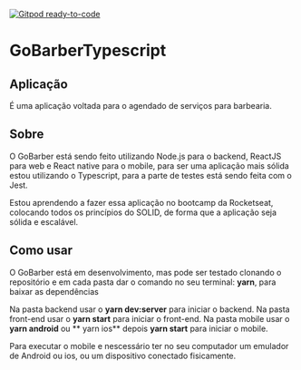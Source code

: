 [![Gitpod ready-to-code](https://img.shields.io/badge/Gitpod-ready--to--code-blue?logo=gitpod)](https://gitpod.io/#https://github.com/GBShadow/newGoBarberTypescript)

# GoBarberTypescript

## Aplicação

É uma aplicação voltada para o agendado de serviços para barbearia.

## Sobre

O GoBarber está sendo feito utilizando Node.js para o backend, ReactJS para web e 
React native para o mobile, para ser uma aplicação mais sólida estou utilizando o 
Typescript, para a parte de testes está sendo feita com o Jest.

Estou aprendendo a fazer essa aplicação no bootcamp da Rocketseat, colocando todos
os princípios do SOLID, de forma que a aplicação seja sólida e escalável.

## Como usar

O GoBarber está em desenvolvimento, mas pode ser testado clonando o repositório
e em cada pasta dar o comando no seu terminal: **yarn**, para baixar as dependências

Na pasta backend usar o **yarn dev:server** para iniciar o backend.
Na pasta front-end usar o **yarn start** para iniciar o front-end.
Na pasta mobile usar o **yarn android** ou ** yarn ios** depois **yarn start** para iniciar o mobile.

Para executar o mobile e nescessário ter no seu computador um emulador de Android  ou ios, ou um 
dispositivo conectado fisicamente.
